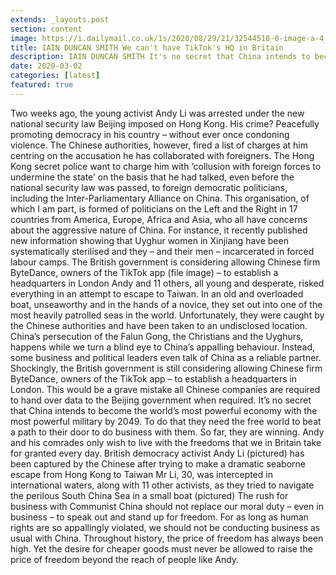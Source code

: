 ```yaml
---
extends: _layouts.post
section: content
image: https://i.dailymail.co.uk/1s/2020/08/29/21/32544518-0-image-a-4_1598734309250.jpg 
title: IAIN DUNCAN SMITH We can't have TikTok's HQ in Britain 
description: IAIN DUNCAN SMITH It's no secret that China intends to become the world's most powerful economy by 2049. To do that they need the free world to beat a path to their door. 
date: 2020-03-02 
categories: [latest] 
featured: true 
--- 
```

Two weeks ago, the young activist Andy Li was arrested under the new national security law Beijing imposed on Hong Kong. His crime? Peacefully promoting democracy in his country – without ever once condoning violence.
The Chinese authorities, however, fired a list of charges at him centring on the accusation he has collaborated with foreigners. The Hong Kong secret police want to charge him with ‘collusion with foreign forces to undermine the state’ on the basis that he had talked, even before the national security law was passed, to foreign democratic politicians, including the Inter-Parliamentary Alliance on China.
This organisation, of which I am part, is formed of politicians on the Left and the Right in 17 countries from America, Europe, Africa and Asia, who all have concerns about the aggressive nature of China. For instance, it recently published new information showing that Uyghur women in Xinjiang have been systematically sterilised and they – and their men – incarcerated in forced labour camps.
The British government is considering allowing Chinese firm ByteDance, owners of the TikTok app (file image) – to establish a headquarters in London
Andy and 11 others, all young and desperate, risked everything in an attempt to escape to Taiwan. In an old and overloaded boat, unseaworthy and in the hands of a novice, they set out into one of the most heavily patrolled seas in the world. Unfortunately, they were caught by the Chinese authorities and have been taken to an undisclosed location.
China’s persecution of the Falun Gong, the Christians and the Uyghurs, happens while we turn a blind eye to China’s appalling behaviour. Instead, some business and political leaders even talk of China as a reliable partner.
Shockingly, the British government is still considering allowing Chinese firm ByteDance, owners of the TikTok app – to establish a headquarters in London. This would be a grave mistake all Chinese companies are required to hand over data to the Beijing government when required.
It’s no secret that China intends to become the world’s most powerful economy with the most powerful military by 2049. To do that they need the free world to beat a path to their door to do business with them. So far, they are winning.
Andy and his comrades only wish to live with the freedoms that we in Britain take for granted every day.
British democracy activist Andy Li (pictured) has been captured by the Chinese after trying to make a dramatic seaborne escape from Hong Kong to Taiwan
Mr Li, 30, was intercepted in international waters, along with 11 other activists, as they tried to navigate the perilous South China Sea in a small boat (pictured)
The rush for business with Communist China should not replace our moral duty – even in business – to speak out and stand up for freedom. For as long as human rights are so appallingly violated, we should not be conducting business as usual with China.
Throughout history, the price of freedom has always been high.
Yet the desire for cheaper goods must never be allowed to raise the price of freedom beyond the reach of people like Andy.